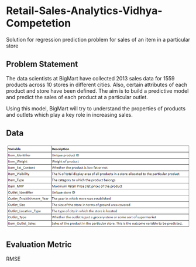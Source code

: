 # Retail-Sales-Analytics-Vidhya-Competetion
Solution for regression prediction problem for sales of an item in a particular store

## Problem Statement
The data scientists at BigMart have collected 2013 sales data for 1559 products across 10 stores in different cities. Also, certain attributes of each product and store have been defined. The aim is to build a predictive model and predict the sales of each product at a particular outlet.

Using this model, BigMart will try to understand the properties of products and outlets which play a key role in increasing sales.

## Data
![DataDescription](/DataDescription.png)

## Evaluation Metric
RMSE
